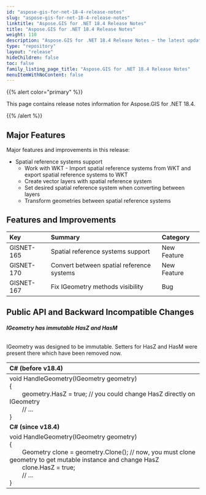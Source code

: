 ```yaml
---
id: "aspose-gis-for-net-18-4-release-notes"
slug: "aspose-gis-for-net-18-4-release-notes"
linktitle: "Aspose.GIS for .NET 18.4 Release Notes"
title: "Aspose.GIS for .NET 18.4 Release Notes"
weight: 110
description: "Aspose.GIS for .NET 18.4 Release Notes – the latest updates and fixes."
type: "repository"
layout: "release"
hideChildren: false
toc: false
family_listing_page_title: "Aspose.GIS for .NET 18.4 Release Notes"
menuItemWithNoContent: false
---
```


{{% alert color="primary" %}} 

This page contains release notes information for Aspose.GIS for .NET 18.4.

{{% /alert %}} 
## **Major Features**
Major features and improvements in this release:

- Spatial reference systems support
  - Work with WKT - Import spatial reference systems from WKT and export spatial reference systems to WKT
  - Create vector layers with spatial reference system
  - Set desired spatial reference system when converting between layers
  - Transform geometries between spatial reference systems
## **Features and Improvements**

|**Key**|**Summary**|**Category**|
| :- | :- | :- |
|GISNET-165|Spatial reference systems support|New Feature|
|GISNET-170|Convert between spatial reference systems|New Feature|
|GISNET-167|Fix IGeometry methods visibility|Bug|
## **Public API and Backward Incompatible Changes**
###### **IGeometry has immutable HasZ and HasM**
IGeometry was designed to be immutable. Setters for HasZ and HasM were present there which have been removed now.

|**C# (before v18.4)**|
| :- |
|void HandleGeometry(IGeometry geometry)<br>{<br>`    `geometry.HasZ = true; // you could change HasZ directly on IGeometry<br>`    `// ...<br>}|
|**C# (since v18.4)**|
|void HandleGeometry(IGeometry geometry)<br>{<br>`    `Geometry clone = geometry.Clone(); // now, you must clone geometry to get mutable instance and change HasZ<br>`    `clone.HasZ = true;<br>`    `// ...<br>}|

